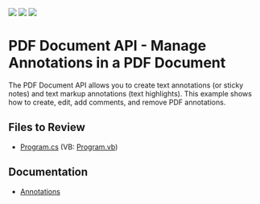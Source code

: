 <!-- default badges list -->
![](https://img.shields.io/endpoint?url=https://codecentral.devexpress.com/api/v1/VersionRange/180363092/20.2.3%2B)
[![](https://img.shields.io/badge/Open_in_DevExpress_Support_Center-FF7200?style=flat-square&logo=DevExpress&logoColor=white)](https://supportcenter.devexpress.com/ticket/details/T545395)
[![](https://img.shields.io/badge/📖_How_to_use_DevExpress_Examples-e9f6fc?style=flat-square)](https://docs.devexpress.com/GeneralInformation/403183)
<!-- default badges end -->
# PDF Document API - Manage Annotations in a PDF Document

The PDF Document API allows you to create text annotations (or sticky notes) and text markup annotations (text highlights). This example shows how to create, edit, add comments, and remove PDF annotations.

## Files to Review
* [Program.cs](./CS/CreateMarkupAnnotation/Program.cs) (VB: [Program.vb](./VB/CreateMarkupAnnotation/Program.vb))

## Documentation

 * [Annotations](https://docs.devexpress.com/OfficeFileAPI/119122/pdf-document-api/annotations)
